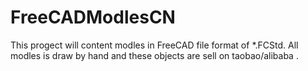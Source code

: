 # FreeCADModlesCN
This progect will content modles in FreeCAD  file format of *.FCStd. All modles is draw by hand and these objects are sell on taobao/alibaba .
